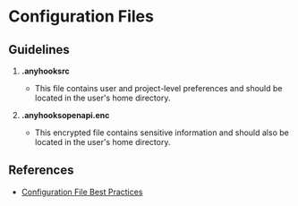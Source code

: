 # Configuration Files

## Guidelines

1. **.anyhooksrc**
    - This file contains user and project-level preferences and should be located in the user's home directory.

2. **.anyhooksopenapi.enc**
    - This encrypted file contains sensitive information and should also be located in the user's home directory.

## References
- [Configuration File Best Practices](https://12factor.net/config)
